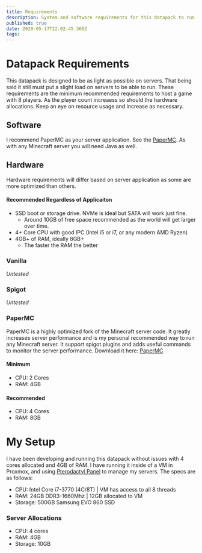 ```yaml
---
title: Requirements
description: System and software requirements for this datapack to run on a server.
published: true
date: 2020-05-17T22:02:45.360Z
tags: 
---
```


# Datapack Requirements
This datapack is designed to be as light as possible on servers. That being said it still must put a slight load on servers to be able to run. These requirements are the minimum recommended requirements to host a game with 8 players. As the player count increaess so should the hardware allocations. Keep an eye on resource usage and increase as necessary.

## Software
I recommend PaperMC as your server application. See the [PaperMC](#papermc). As with any Minecraft server you will need Java as well. 

## Hardware
Hardware requirements will differ based on server application as some are more optimized than others. 

#### Recommended Regardless of Applicaiton
* SSD boot or storage drive. NVMe is ideal but SATA will work just fine.
	* Around 10GB of free space recommended as the world will get larger over time.
* 4+ Core CPU with good IPC (Intel i5 or i7, or any modern AMD Ryzen)
* 4GB+ of RAM, ideally 8GB+
	* The faster the RAM the better

### Vanilla
*Untested*

### Spigot
*Untested*

### PaperMC
PaperMC is a highly optimized fork of the Minecraft server code. It greatly increases server performance and is my personal recommended way to run any Minecraft server. It support spigot plugins and adds useful commands to monitor the server performance. Download it here: [PaperMC](https://papermc.io/ "PaperMC Home")

#### Minimum
* CPU: 2 Cores
* RAM: 4GB

#### Recommended
* CPU: 4 Cores
* RAM: 8GB

# My Setup
I have been developing and running this datapack without issues with 4 cores allocated and 4GB of RAM. I have running it inside of a VM in Proxmox, and using [Pterodactyl Panel](https://pterodactyl.io/ "Pterodactyl Panel Home") to manage my servers. The specs are as follows:
* CPU: Intel Core i7-3770 (4C/8T) | VM has access to all 8 threads
* RAM: 24GB DDR3-1660Mhz | 12GB allocated to VM
* Storage: 500GB Samsung EVO 860 SSD
### Server Allocations
* CPU: 4 cores
* RAM: 4GB
* Storage: 10GB